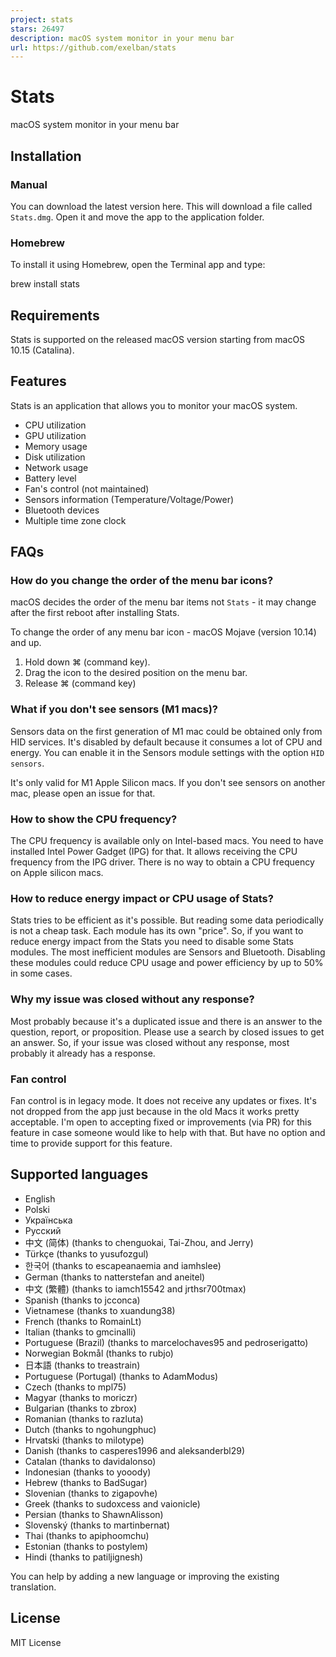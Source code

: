 ```yaml
---
project: stats
stars: 26497
description: macOS system monitor in your menu bar
url: https://github.com/exelban/stats
---
```


Stats
=====

macOS system monitor in your menu bar

Installation
------------

### Manual

You can download the latest version here. This will download a file called `Stats.dmg`. Open it and move the app to the application folder.

### Homebrew

To install it using Homebrew, open the Terminal app and type:

brew install stats

Requirements
------------

Stats is supported on the released macOS version starting from macOS 10.15 (Catalina).

Features
--------

Stats is an application that allows you to monitor your macOS system.

-   CPU utilization
-   GPU utilization
-   Memory usage
-   Disk utilization
-   Network usage
-   Battery level
-   Fan's control (not maintained)
-   Sensors information (Temperature/Voltage/Power)
-   Bluetooth devices
-   Multiple time zone clock

FAQs
----

### How do you change the order of the menu bar icons?

macOS decides the order of the menu bar items not `Stats` - it may change after the first reboot after installing Stats.

To change the order of any menu bar icon - macOS Mojave (version 10.14) and up.

1.  Hold down ⌘ (command key).
2.  Drag the icon to the desired position on the menu bar.
3.  Release ⌘ (command key)

### What if you don't see sensors (M1 macs)?

Sensors data on the first generation of M1 mac could be obtained only from HID services. It's disabled by default because it consumes a lot of CPU and energy. You can enable it in the Sensors module settings with the option `HID sensors`.

It's only valid for M1 Apple Silicon macs. If you don't see sensors on another mac, please open an issue for that.

### How to show the CPU frequency?

The CPU frequency is available only on Intel-based macs. You need to have installed Intel Power Gadget (IPG) for that. It allows receiving the CPU frequency from the IPG driver. There is no way to obtain a CPU frequency on Apple silicon macs.

### How to reduce energy impact or CPU usage of Stats?

Stats tries to be efficient as it's possible. But reading some data periodically is not a cheap task. Each module has its own "price". So, if you want to reduce energy impact from the Stats you need to disable some Stats modules. The most inefficient modules are Sensors and Bluetooth. Disabling these modules could reduce CPU usage and power efficiency by up to 50% in some cases.

### Why my issue was closed without any response?

Most probably because it's a duplicated issue and there is an answer to the question, report, or proposition. Please use a search by closed issues to get an answer. So, if your issue was closed without any response, most probably it already has a response.

### Fan control

Fan control is in legacy mode. It does not receive any updates or fixes. It's not dropped from the app just because in the old Macs it works pretty acceptable. I'm open to accepting fixed or improvements (via PR) for this feature in case someone would like to help with that. But have no option and time to provide support for this feature.

Supported languages
-------------------

-   English
-   Polski
-   Українська
-   Русский
-   中文 (简体) (thanks to chenguokai, Tai-Zhou, and Jerry)
-   Türkçe (thanks to yusufozgul)
-   한국어 (thanks to escapeanaemia and iamhslee)
-   German (thanks to natterstefan and aneitel)
-   中文 (繁體) (thanks to iamch15542 and jrthsr700tmax)
-   Spanish (thanks to jcconca)
-   Vietnamese (thanks to xuandung38)
-   French (thanks to RomainLt)
-   Italian (thanks to gmcinalli)
-   Portuguese (Brazil) (thanks to marcelochaves95 and pedroserigatto)
-   Norwegian Bokmål (thanks to rubjo)
-   日本語 (thanks to treastrain)
-   Portuguese (Portugal) (thanks to AdamModus)
-   Czech (thanks to mpl75)
-   Magyar (thanks to moriczr)
-   Bulgarian (thanks to zbrox)
-   Romanian (thanks to razluta)
-   Dutch (thanks to ngohungphuc)
-   Hrvatski (thanks to milotype)
-   Danish (thanks to casperes1996 and aleksanderbl29)
-   Catalan (thanks to davidalonso)
-   Indonesian (thanks to yooody)
-   Hebrew (thanks to BadSugar)
-   Slovenian (thanks to zigapovhe)
-   Greek (thanks to sudoxcess and vaionicle)
-   Persian (thanks to ShawnAlisson)
-   Slovenský (thanks to martinbernat)
-   Thai (thanks to apiphoomchu)
-   Estonian (thanks to postylem)
-   Hindi (thanks to patiljignesh)

You can help by adding a new language or improving the existing translation.

License
-------

MIT License
